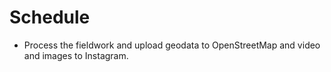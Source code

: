 # Schedule
* Process the fieldwork and upload geodata to OpenStreetMap and video and images to Instagram.
